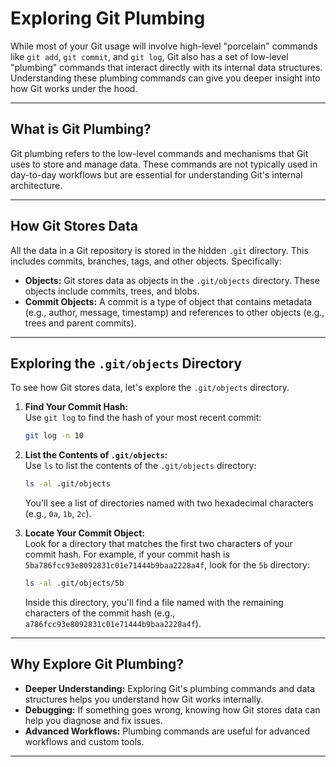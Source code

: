 # Exploring Git Plumbing

While most of your Git usage will involve high-level "porcelain" commands like `git add`, `git commit`, and `git log`, Git also has a set of low-level "plumbing" commands that interact directly with its internal data structures. Understanding these plumbing commands can give you deeper insight into how Git works under the hood.

---

## What is Git Plumbing?

Git plumbing refers to the low-level commands and mechanisms that Git uses to store and manage data. These commands are not typically used in day-to-day workflows but are essential for understanding Git's internal architecture.

---

## How Git Stores Data

All the data in a Git repository is stored in the hidden `.git` directory. This includes commits, branches, tags, and other objects. Specifically:

- **Objects:** Git stores data as objects in the `.git/objects` directory. These objects include commits, trees, and blobs.
- **Commit Objects:** A commit is a type of object that contains metadata (e.g., author, message, timestamp) and references to other objects (e.g., trees and parent commits).

---

## Exploring the `.git/objects` Directory

To see how Git stores data, let's explore the `.git/objects` directory.

1. **Find Your Commit Hash:**  
   Use `git log` to find the hash of your most recent commit:

   ```bash
   git log -n 10
   ```

2. **List the Contents of `.git/objects`:**  
   Use `ls` to list the contents of the `.git/objects` directory:

   ```bash
   ls -al .git/objects
   ```

   You'll see a list of directories named with two hexadecimal characters (e.g., `0a`, `1b`, `2c`).

3. **Locate Your Commit Object:**  
   Look for a directory that matches the first two characters of your commit hash. For example, if your commit hash is `5ba786fcc93e8092831c01e71444b9baa2228a4f`, look for the `5b` directory:

   ```bash
   ls -al .git/objects/5b
   ```

   Inside this directory, you'll find a file named with the remaining characters of the commit hash (e.g., `a786fcc93e8092831c01e71444b9baa2228a4f`).

---

## Why Explore Git Plumbing?

- **Deeper Understanding:** Exploring Git's plumbing commands and data structures helps you understand how Git works internally.
- **Debugging:** If something goes wrong, knowing how Git stores data can help you diagnose and fix issues.
- **Advanced Workflows:** Plumbing commands are useful for advanced workflows and custom tools.

---
